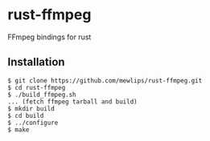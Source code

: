 rust-ffmpeg
===========

FFmpeg bindings for rust

## Installation

```
$ git clone https://github.com/mewlips/rust-ffmpeg.git
$ cd rust-ffmpeg
$ ./build_ffmpeg.sh
... (fetch ffmpeg tarball and build)
$ mkdir build
$ cd build
$ ../configure
$ make
```
